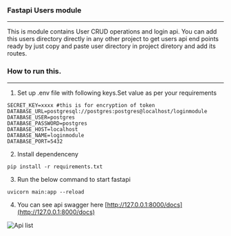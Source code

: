 ### Fastapi Users module
---
This is module contains User CRUD operations and login api. You can add this users directory directly in any other project to get users api end points ready by just copy and paste user directory in project diretory and add its routes. 

### How to run this.
---   
1. Set up .env file with following keys.Set value as per your requirements
````
SECRET_KEY=xxxx #this is for encryption of token
DATABASE_URL=postgresql://postgres:postgres@localhost/loginmodule
DATABASE_USER=postgres
DATABASE_PASSWORD=postgres
DATABASE_HOST=localhost
DATABASE_NAME=loginmodule
DATABASE_PORT=5432
````
2. Install dependenceny   
````
pip install -r requirements.txt
````
3. Run the below command to start fastapi
````
uvicorn main:app --reload
````
4. You can see api swagger here [http://127.0.0.1:8000/docs](http://127.0.0.1:8000/docs)

![Api list]("api-swagger.jpg")